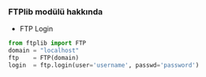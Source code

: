 ### FTPlib modülü hakkında

+ FTP Login

```python
from ftplib import FTP
domain = "localhost" 
ftp    = FTP(domain)
login  = ftp.login(user='username', passwd='password')

```

